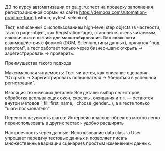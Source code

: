 ДЗ по курсу автоматизации от qa_guru: тест на проверку заполнения регистрационной формы на сайте https://demoqa.com/automation-practice-form (python, pytest, selenium)

Тест, написанный с использованием high-level step objects (в частности, такого page-object, как RegistrationPage), становится очень читаемым, лаконичным и лёгким для масштабирования. Все сложности взаимодействия с формой (DOM, Selenium,типы данных), прячутся "под капотом", а тест работает только через бизнес-шаги: открыть → зарегистрировать → проверить.

Преимущества такого подхода

Максимальная читаемость:
Тест читается, как описание сценария: "Открыть → Зарегистрировать пользователя → Убедиться в успешной регистрации".

Изоляция технических деталей:
Все детали: выбор селекторов, обработка всплывающих окон, скроллы, ожидания и т.п. — остаются внутри методов (_fill_first_name, _choose_gender...), а в тесте только "шаги пользователя".

Переиспользуемость шагов:
Интерфейс классов-объектов можно легко переиспользовать в других тестах и удобно расширять.

Настроечность через данные:
Использование data class-а User упрощает передачу тестовых данных и позволяет писать множественные вариации сценариев простым изменением данных.

